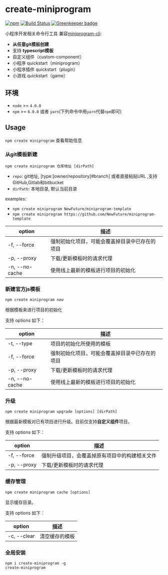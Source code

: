 # create-miniprogram
[![npm](https://img.shields.io/npm/v/create-miniprogram.svg)](https://www.npmjs.com/package/create-miniprogram)
[![Build Status](https://travis-ci.com/NewFuture/create-miniprogram.svg)](https://travis-ci.com/NewFuture/create-miniprogram)
[![Greenkeeper badge](https://badges.greenkeeper.io/NewFuture/create-miniprogram.svg)](https://greenkeeper.io/)

小程序开发相关命令行工具 兼容[miniprogram-cli](https://github.com/wechat-miniprogram/miniprogram-cli):

* **从任意git模板创建**
* 支持 **typescript模板**
* 自定义组件（custom-component）
* 小程序 quickstart（miniprogram）
* 小程序插件 quickstart（plugin）
* 小游戏 quickstart（game）

## 环境

* `node` >= `4.0.0`
* `npm` >= `6.0.0` 或者 `yarn`(下列命令中用`yarn`代替`npm`即可)

## Usage

`npm create miniprogram` 查看帮助信息

### 从git模板新建

```
npm create miniprogram 仓库地址 [dirPath]
```

* `repo`:  git地址, [type:]owner/repository[#branch] 或者直接粘贴URL ,支持 GitHub,Gitlab和bitbucket
* `dirPath`: 本地目录, 默认当前目录

examples:

* `npm create miniprogram NewFuture/miniprogram-template`
* `npm create miniprogram https://github.com/NewFuture/miniprogram-template`

| option | 描述 |
|---|---|
| -f, --force | 强制初始化项目，可能会覆盖掉目录中已存在的项目 |
| -p, --proxy | 下载/更新模板时的请求代理 |
| -n, --no-cache | 使用线上最新的模板进行项目的初始化 |


### 新建官方js模板

```
npm create miniprogram new
```

根据模板来进行项目的初始化

支持 options 如下：

| option | 描述 |
|---|---|
| -t, --type | 项目的初始化所使用的模板 |
| -f, --force | 强制初始化项目，可能会覆盖掉目录中已存在的项目 |
| -p, --proxy | 下载/更新模板时的请求代理 |
| -n, --no-cache | 使用线上最新的模板进行项目的初始化 |

### 升级

```
npm create miniprogram upgrade [options] [dirPath]
```

根据最新模板对已有项目进行升级。目前仅支持**自定义组件**项目。

支持 options 如下：

| option | 描述 |
|---|---|
| -f, --force | 强制升级项目，会覆盖掉原有项目中的构建相关文件 |
| -p, --proxy | 下载/更新模板时的请求代理 |

### 缓存管理

```
npm create miniprogram cache [options]
```

显示缓存目录。

支持 options 如下：

| option | 描述 |
|---|---|
| -c, --clear | 清空缓存的模板 |

### 全局安装

```
npm i create-miniprogram -g
create-miniprogram
```
